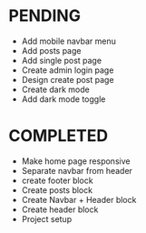 # PENDING
- Add mobile navbar menu
- Add posts page
- Add single post page
- Create admin login page
- Design create post page
- Create dark mode
- Add dark mode toggle

# COMPLETED
- Make home page responsive
- Separate navbar from header
- create footer block
- Create posts block
- Create Navbar + Header block
- Create header block
- Project setup